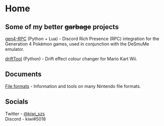 # Home  
  
  
## Some of my better ~~garbage~~ projects 
[gen4-RPC](https://github.com/kiwi515/gen4-RPC) (Python + Lua) - Discord Rich Presence (RPC) integration for the Generation 4 Pokémon games, used in conjunction with the DeSmuMe emulator.  
  
[driftTool](https://github.com/kiwi515/driftTool) (Python) - Drift effect colour changer for Mario Kart Wii.


## Documents  
[File formats](/formats/formats.md) - Information and tools on many Nintendo file formats.


## Socials  
Twitter - [@kiwi_szs](https://twitter.com/kiwi_szs)  
Discord - kiwi#5018

